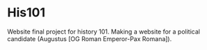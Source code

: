 # His101
Website final project for history 101. Making a website for a political candidate (Augustus [OG Roman Emperor-Pax Romana]).

